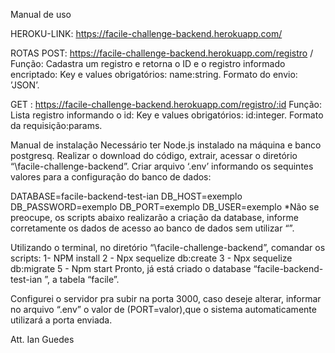 Manual de uso

HEROKU-LINK: https://facile-challenge-backend.herokuapp.com/

ROTAS
POST: https://facile-challenge-backend.herokuapp.com/registro /
Função: Cadastra um registro e retorna o ID e o registro informado encriptado:
Key e values obrigatórios: name:string.
Formato do envio: ’JSON’.

GET : https://facile-challenge-backend.herokuapp.com/registro/:id
Função: Lista registro informando o id:
Key e values obrigatórios: id:integer.
Formato da requisição:params.


Manual de instalação
Necessário ter Node.js instalado na máquina e banco postgresq. 
Realizar o download do código, extrair, acessar o diretório “\facile-challenge-backend”.
Criar arquivo ‘.env’ informando os sequintes valores para a configuração do banco de dados:

DATABASE=facile-backend-test-ian
DB_HOST=exemplo
DB_PASSWORD=exemplo 
DB_PORT=exemplo
DB_USER=exemplo 
*Não se preocupe, os scripts abaixo realizarão a criação da database, informe corretamente os dados de acesso ao banco de dados sem utilizar “”.


Utilizando o terminal, no diretório “\facile-challenge-backend”,  comandar os scripts:
1- NPM install 
2 - Npx sequelize db:create
3 - Npx sequelize db:migrate
5 - Npm start
Pronto, já está criado o database “facile-backend-test-ian
”, a tabela “facile”.

Configurei o servidor pra subir na porta 3000, caso deseje alterar, informar no arquivo “.env” o valor de (PORT=valor),que o sistema automaticamente utilizará a porta enviada.


Att. Ian Guedes


